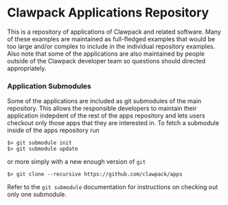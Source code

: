 # Clawpack Applications Repository

This is a repository of applications of Clawpack and related software.  Many of these examples are maintained as full-fledged examples that would be too large and/or complex to include in the individual repository examples.  Also note that some of the applications are also maintained by people outside of the Clawpack developer team so questions should directed appropriately.

### Application Submodules
Some of the applications are included as git submodules of the main repository.  This allows the responsible developers to maintain their application indepdent of the rest of the apps repository and lets users checkout only those apps that they are interested in.  To fetch a submodule inside of the apps repository run
```
$> git submodule init
$> git submodule update
```
or more simply with a new enough version of `git`
```
$> git clone --recursive https://github.com/clawpack/apps
```
Refer to the `git submodule` documentation for instructions on checking out only one submodule.
